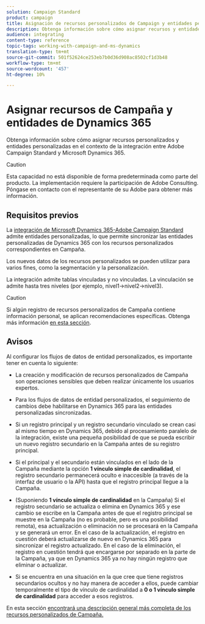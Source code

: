 ```yaml
---
solution: Campaign Standard
product: campaign
title: Asignación de recursos personalizados de Campaign y entidades personalizadas de Dynamics 365
description: Obtenga información sobre cómo asignar recursos y entidades en el contexto de la integración entre Adobe Campaign Standard y Microsoft Dynamics 365.
audience: integrating
content-type: reference
topic-tags: working-with-campaign-and-ms-dynamics
translation-type: tm+mt
source-git-commit: 501f52624ce253eb7b0d36d908ac8502cf1d3b48
workflow-type: tm+mt
source-wordcount: '457'
ht-degree: 10%

---
```



# Asignar recursos de Campaña y entidades de Dynamics 365

Obtenga información sobre cómo asignar recursos personalizados y entidades personalizadas en el contexto de la integración entre Adobe Campaign Standard y Microsoft Dynamics 365.

>[!CAUTION]
>
>Esta capacidad no está disponible de forma predeterminada como parte del producto. La implementación requiere la participación de Adobe Consulting. Póngase en contacto con el representante de su Adobe para obtener más información.

## Requisitos previos

La [integración de Microsoft Dynamics 365-Adobe Campaign Standard](../../integrating/using/working-with-campaign-standard-and-microsoft-dynamics-365.md) admite entidades personalizadas, lo que permite sincronizar las entidades personalizadas de Dynamics 365 con los recursos personalizados correspondientes en Campaña.

Los nuevos datos de los recursos personalizados se pueden utilizar para varios fines, como la segmentación y la personalización.

La integración admite tablas vinculadas y no vinculadas. La vinculación se admite hasta tres niveles (por ejemplo, nivel1->nivel2->nivel3).

>[!CAUTION]
>
>Si algún registro de recursos personalizados de Campaña contiene información personal, se aplican recomendaciones específicas. Obtenga más información [en esta sección](../../integrating/using/notices-and-recommendations-for-acs-and-ms-dynamics.md#privacy-linked-resources).

## Avisos

Al configurar los flujos de datos de entidad personalizados, es importante tener en cuenta lo siguiente:

* La creación y modificación de recursos personalizados de Campaña son operaciones sensibles que deben realizar únicamente los usuarios expertos.
* Para los flujos de datos de entidad personalizados, el seguimiento de cambios debe habilitarse en Dynamics 365 para las entidades personalizadas sincronizadas.
* Si un registro principal y un registro secundario vinculado se crean casi al mismo tiempo en Dynamics 365, debido al procesamiento paralelo de la integración, existe una pequeña posibilidad de que se pueda escribir un nuevo registro secundario en la Campaña antes de su registro principal.

* Si el principal y el secundario están vinculados en el lado de la Campaña mediante la opción **1 vínculo simple de cardinalidad**, el registro secundario permanecerá oculto e inaccesible (a través de la interfaz de usuario o la API) hasta que el registro principal llegue a la Campaña.

* (Suponiendo **1 vínculo simple de cardinalidad** en la Campaña) Si el registro secundario se actualiza o elimina en Dynamics 365 y ese cambio se escribe en la Campaña antes de que el registro principal se muestre en la Campaña (no es probable, pero es una posibilidad remota), esa actualización o eliminación no se procesará en la Campaña y se generará un error. En el caso de la actualización, el registro en cuestión deberá actualizarse de nuevo en Dynamics 365 para sincronizar el registro actualizado. En el caso de la eliminación, el registro en cuestión tendrá que encargarse por separado en la parte de la Campaña, ya que en Dynamics 365 ya no hay ningún registro que eliminar o actualizar.

* Si se encuentra en una situación en la que cree que tiene registros secundarios ocultos y no hay manera de acceder a ellos, puede cambiar temporalmente el tipo de vínculo de cardinalidad a **0 o 1 vínculo simple de cardinalidad** para acceder a esos registros.

En esta sección [encontrará una descripción general más completa de los recursos personalizados de Campaña.](../../developing/using/key-steps-to-add-a-resource.md)
